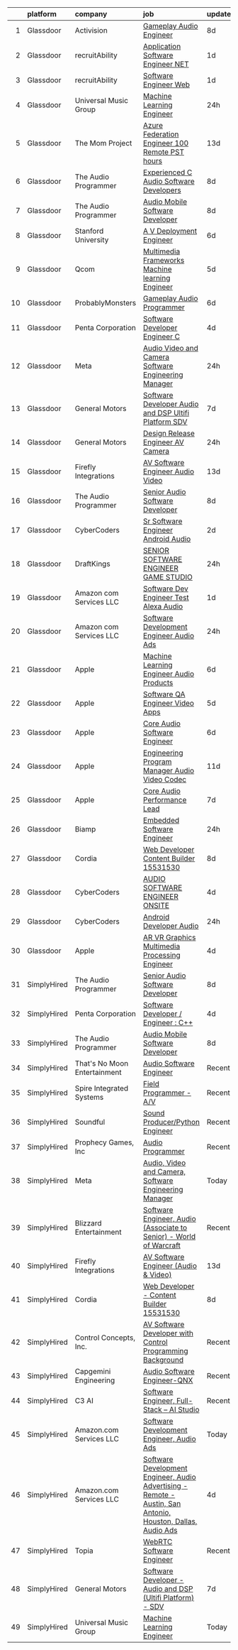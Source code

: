 

|    | platform    | company                      | job                                                                                                                                                                                                                                                                                                                                                                                                                                                                                                                                                                                                                                                                                                                                                                                                                                                                                                                                                                                                                                                                                                                                                                                                                                                                                                                                                                                                                                                                     | update_time   | location            |
|---:|:------------|:-----------------------------|:------------------------------------------------------------------------------------------------------------------------------------------------------------------------------------------------------------------------------------------------------------------------------------------------------------------------------------------------------------------------------------------------------------------------------------------------------------------------------------------------------------------------------------------------------------------------------------------------------------------------------------------------------------------------------------------------------------------------------------------------------------------------------------------------------------------------------------------------------------------------------------------------------------------------------------------------------------------------------------------------------------------------------------------------------------------------------------------------------------------------------------------------------------------------------------------------------------------------------------------------------------------------------------------------------------------------------------------------------------------------------------------------------------------------------------------------------------------------|:--------------|:--------------------|
|  1 | Glassdoor   | Activision                   | [Gameplay Audio Engineer](https://www.glassdoor.com/partner/jobListing.htm?pos=126&ao=1136043&s=58&guid=0000018262790c7b89a7e34c51a7452a&src=GD_JOB_AD&t=SR&vt=w&cs=1_c094b6ae&cb=1659509476791&jobListingId=1008028741708&jrtk=3-0-1g9h7i356g4dt801-1g9h7i35jihmr801-4933dff44d5a629c-)                                                                                                                                                                                                                                                                                                                                                                                                                                                                                                                                                                                                                                                                                                                                                                                                                                                                                                                                                                                                                                                                                                                                                                                | 8d            | Woodland Hills, CA  |
|  2 | Glassdoor   | recruitAbility               | [Application Software Engineer  NET](https://www.glassdoor.com/partner/jobListing.htm?pos=114&ao=1110586&s=58&guid=0000018262790c7b89a7e34c51a7452a&src=GD_JOB_AD&t=SR&vt=w&ea=1&cs=1_650e5dab&cb=1659509476786&jobListingId=1008044917151&cpc=75B6770C194DCF89&jrtk=3-0-1g9h7i356g4dt801-1g9h7i35jihmr801-7406c52a9039ee9d--6NYlbfkN0CGG9KWCDlpnNsyBDyIiP_Q0811kl3MMa1wmNp0I1WtkTaTZU1gJWaiKEGe9oYuZ3CRygpizlXng4fAGIY4bwFav-r0-dv5Vxh81kFRqA7f-Pjv-ezjesDdzI8-dyLi5Sc-zfpvmO-C7n1Wylj9EBtEBEKoDggOjpbhqrtGx3gGKms921IR5RHs6ozkG5o0STqYGnVNpVyK3MPKspaxuzgWMNToSS5CTaOy1p9MgjkKCyEV0fZRo8X1Qz4sblk3eq5NAoy9vgANBWTyfG5XEnX8WCvaXXn5TVaUvGJsqGEc1uC95lu1S7wuohbNptuTSquW2BJue-vpiaEwVAwrPPMI5nT0-0Y0QXQUfs9a3MLtSC3Lxy_JET7LINlD2AiH2XNZlmEJy6VLFl_TL-sJ0wNRpFUEIalmuWS7mtvcpwFrxjIOcaRmQ0Vw4Ku28_iBM9_MRZAWS1iVoJ0j6pGG4hxtxEers5l3BLfUV9Lx5YIjHbPIz8OGyXDeSEnfPrFMLs0%3D)                                                                                                                                                                                                                                                                                                                                                                                                                                                                                                                                                                                             | 1d            | Anaheim, CA         |
|  3 | Glassdoor   | recruitAbility               | [Software Engineer  Web](https://www.glassdoor.com/partner/jobListing.htm?pos=113&ao=1110586&s=58&guid=0000018262790c7b89a7e34c51a7452a&src=GD_JOB_AD&t=SR&vt=w&ea=1&cs=1_e715d558&cb=1659509476786&jobListingId=1008044917153&cpc=7AD1D84939BBEEF3&jrtk=3-0-1g9h7i356g4dt801-1g9h7i35jihmr801-eacbebf995740683--6NYlbfkN0CGG9KWCDlpnNsyBDyIiP_Q0811kl3MMa1wmNp0I1WtkTaTZU1gJWaiKEGe9oYuZ3CRygpizlXngwQIddGMy5Dw9VhJ57XzQmuwGToFoQjvVLzKgZy_toZA9BGcfPE5CweQyM9BjCZssZkIAHrqtSAlsQ8P3wx0WLkGK-N51xL3EvYtNcqs2ckJVFQgegDjoCecD3YK4xqJCCCv1oRO2lGVDwPtHcvZ7MPtgm1QYA4iSIVaXsKPUB825GXwbgupVQ5qlGgOOH7pMhrBGwjddF3W4NYt7fUkYUqRgbOGp59Xvl3F1Z5d2v5g-w5C0CBW5E6Ob-muUZBW2g10ip-Cx5DnIrXyp_H3auoBRkvguOZgtMuJPi7lOtpubno57S9jB91UiiKEnbk0Viwz6IJsFztw2kBwddXPETJjDGcD1rooLwKGJnqF9DtAlWZHXjqJ74AhloA5kW9aSaNGQm-DaakMQBEq-prmCGg0NRuZDj1a_i0NBoTTIEFOrR_LAkx5xP0%3D)                                                                                                                                                                                                                                                                                                                                                                                                                                                                                                                                                                                                         | 1d            | Anaheim, CA         |
|  4 | Glassdoor   | Universal Music Group        | [Machine Learning Engineer](https://www.glassdoor.com/partner/jobListing.htm?pos=117&ao=1136043&s=58&guid=0000018262790c7b89a7e34c51a7452a&src=GD_JOB_AD&t=SR&vt=w&cs=1_2e41546f&cb=1659509476789&jobListingId=1008048376432&jrtk=3-0-1g9h7i356g4dt801-1g9h7i35jihmr801-9db8afd4c5f5fcc6-)                                                                                                                                                                                                                                                                                                                                                                                                                                                                                                                                                                                                                                                                                                                                                                                                                                                                                                                                                                                                                                                                                                                                                                              | 24h           | Remote              |
|  5 | Glassdoor   | The Mom Project              | [Azure Federation Engineer  100  Remote  PST hours ](https://www.glassdoor.com/partner/jobListing.htm?pos=106&ao=1110586&s=58&guid=0000018262790c7b89a7e34c51a7452a&src=GD_JOB_AD&t=SR&vt=w&cs=1_0a26cd13&cb=1659509476785&jobListingId=1008018551550&cpc=26740BCDE5E48596&jrtk=3-0-1g9h7i356g4dt801-1g9h7i35jihmr801-dc1b835558c53ab4--6NYlbfkN0BDp_epf89aHDQhKpPegNJQ_ldQpEFZQsM9OcONMGxWx6pU56EKHF58QjVdAUvn2gWVmvAd_inPnavJ0bVsH-kOUhtfeaiiWnfEkkNGQnNDedJUM2yoGCcoy_fT76vHmBA4pusH6HeHidQSpJPEvFPERgE8T-oEVjc-JVNiEzXXG7cjIqstu1zSW9ZQfbZw4qa1rA0qbr7ejbeCm9z069u2rqkZY8mBh9nqIUJ9g4XT2X66kpicnyQyzvXCdPLqfaa8n1a07gdQ99n5TdnClpgMyO8rXgtE8Bi5KK13vqZPx1XuUwGjTEh6cOyP7emdqb2loLGRan7gpxTPTbmVE8qNAU5GjYhVBMtCN6zZF1Ts88m-Ouleq0VEzzw30ORlfF6gKFY8wA7ugZ_6cUpOKzObmBPg0b2ZE0j5yfEsfTABmBCaKtlPam9uWLJHwUDhj702vsFQ9WkZ5hpd4fmb4pgA_WbbRJsOjIiYaeHR6ga86UqZHV4EXL59p03C8ZsMeX22TbhxNm3DDoxCm8tNi8hB5Ktw7QrzemkvmwUxMW6hDiG-cjKkBtob-VN81dUioNY%3D)                                                                                                                                                                                                                                                                                                                                                                                                                                                                                                                  | 13d           | Remote              |
|  6 | Glassdoor   | The Audio Programmer         | [Experienced C   Audio Software Developers](https://www.glassdoor.com/partner/jobListing.htm?pos=130&ao=1136043&s=58&guid=0000018262790c7b89a7e34c51a7452a&src=GD_JOB_AD&t=SR&vt=w&ea=1&cs=1_15c03aac&cb=1659509476792&jobListingId=1008027500119&jrtk=3-0-1g9h7i356g4dt801-1g9h7i35jihmr801-f58156a279a0d5ec-)                                                                                                                                                                                                                                                                                                                                                                                                                                                                                                                                                                                                                                                                                                                                                                                                                                                                                                                                                                                                                                                                                                                                                         | 8d            | Remote              |
|  7 | Glassdoor   | The Audio Programmer         | [Audio Mobile Software Developer](https://www.glassdoor.com/partner/jobListing.htm?pos=118&ao=1136043&s=58&guid=0000018262790c7b89a7e34c51a7452a&src=GD_JOB_AD&t=SR&vt=w&ea=1&cs=1_7aaa5f67&cb=1659509476789&jobListingId=1008027500128&jrtk=3-0-1g9h7i356g4dt801-1g9h7i35jihmr801-5577c34fff10c438-)                                                                                                                                                                                                                                                                                                                                                                                                                                                                                                                                                                                                                                                                                                                                                                                                                                                                                                                                                                                                                                                                                                                                                                   | 8d            | Remote              |
|  8 | Glassdoor   | Stanford University          | [A V Deployment Engineer](https://www.glassdoor.com/partner/jobListing.htm?pos=128&ao=1136043&s=58&guid=0000018262790c7b89a7e34c51a7452a&src=GD_JOB_AD&t=SR&vt=w&cs=1_3822676c&cb=1659509476792&jobListingId=1008033533067&jrtk=3-0-1g9h7i356g4dt801-1g9h7i35jihmr801-d5909d11ea1ebe5c-)                                                                                                                                                                                                                                                                                                                                                                                                                                                                                                                                                                                                                                                                                                                                                                                                                                                                                                                                                                                                                                                                                                                                                                                | 6d            | Stanford, CA        |
|  9 | Glassdoor   | Qcom                         | [Multimedia Frameworks   Machine learning Engineer](https://www.glassdoor.com/partner/jobListing.htm?pos=127&ao=1136043&s=58&guid=0000018262790c7b89a7e34c51a7452a&src=GD_JOB_AD&t=SR&vt=w&cs=1_c15799b6&cb=1659509476792&jobListingId=1008036936094&jrtk=3-0-1g9h7i356g4dt801-1g9h7i35jihmr801-139959b0956e6886-)                                                                                                                                                                                                                                                                                                                                                                                                                                                                                                                                                                                                                                                                                                                                                                                                                                                                                                                                                                                                                                                                                                                                                      | 5d            | San Diego, CA       |
| 10 | Glassdoor   | ProbablyMonsters             | [Gameplay Audio Programmer](https://www.glassdoor.com/partner/jobListing.htm?pos=121&ao=1136043&s=58&guid=0000018262790c7b89a7e34c51a7452a&src=GD_JOB_AD&t=SR&vt=w&cs=1_eb87331f&cb=1659509476789&jobListingId=1008033886214&jrtk=3-0-1g9h7i356g4dt801-1g9h7i35jihmr801-d9820e05f0459027-)                                                                                                                                                                                                                                                                                                                                                                                                                                                                                                                                                                                                                                                                                                                                                                                                                                                                                                                                                                                                                                                                                                                                                                              | 6d            | Bellevue, WA        |
| 11 | Glassdoor   | Penta Corporation            | [Software Developer   Engineer   C  ](https://www.glassdoor.com/partner/jobListing.htm?pos=119&ao=1136043&s=58&guid=0000018262790c7b89a7e34c51a7452a&src=GD_JOB_AD&t=SR&vt=w&ea=1&cs=1_e8b88fd8&cb=1659509476789&jobListingId=1008037831208&jrtk=3-0-1g9h7i356g4dt801-1g9h7i35jihmr801-d73255a299afaf29-)                                                                                                                                                                                                                                                                                                                                                                                                                                                                                                                                                                                                                                                                                                                                                                                                                                                                                                                                                                                                                                                                                                                                                               | 4d            | New Orleans, LA     |
| 12 | Glassdoor   | Meta                         | [Audio  Video and Camera  Software Engineering Manager](https://www.glassdoor.com/partner/jobListing.htm?pos=103&ao=1110586&s=58&guid=0000018262790c7b89a7e34c51a7452a&src=GD_JOB_AD&t=SR&vt=w&cs=1_d7b0df40&cb=1659509476785&jobListingId=1008048424140&cpc=A8EA696C92E7776B&jrtk=3-0-1g9h7i356g4dt801-1g9h7i35jihmr801-2f3e3f080289ccc8--6NYlbfkN0DYl4UJW4r1Vl7FEn6T9F-rD9lpC-0oMJVSiWjK_MGUd8e8cHXcpv6KPyjLHZEfqkUkuW4FeZdGHDOYIbKXpOVzpgHYmd0Mdxqbqr9bWX3wOX-YPwUGzzOCVebAPW5gJCa7KI4uayUPCSFg0Fa9x7a0yOW_XMVHtA9I4R6GFxvKRwny0T-wmqiD_LqxCY-RiiVsN9NqARkNrKTwIkgqVxi56PzWCaU8G9BPkRP9UBCcL07bM8NtYl674YLOBo66202LNuVbidO87S_MCzcY1whsgmV5jTRHME7xAAzY8Zq7iAG3KSUjLbxK12QF5dLcx7FD-8Oke6fYn2lzrgzpJPD00_p6D3TXyi31h3Yq0Yy8DwELfjgagBWqaVEk903_KuRI5XEx7vkYYyf4YdOzzHOykGNUcBz7dgeFTV_xno5VavhOrqZ8oVbnwfymXiFXw_KOtWly4DE8q2hZgh7vEVhy1lQ06Rcc4oGHm5iY9PwZJ93AodJjC9ntB8JnheMXOKgvamH1wL2ERGZpQucGR_koUmjC29kzXqAaJj8Me5hUqCCqG6eq9n4vqIsmLjbzWaze-xaJyr6-w_SfyXoLQZoTnTlmo2AXUq6UOxVJC3zEy-zG31g4yUUMRMaPeIha-ZZqlpthg26qQkUgaud2_I5H03IlmDy1tG-iBGAIaZnpKBpBeB5_TAKV8Z_QAjXBzmK6OmNI8DXKOQqmhvIMicMIGDID-3zqEAEB5GA5Jl3RN8DgjEEw_eK2xzzBJBFBw461MwLOx0NYPPY_Wp5xH0ZoTK-sL9C2nyM6qqe6DPfEPBxNY37Dlarjw7nIY4tK2hpPI3BMDlgNeJyI6Cte5kwrweCeyJixpEiyoMKLeDAr8uVeX54Hpokseec96cZYoe4FYM07KLrI_RRlFtQTKcEJ8thqPNn-KrFDxID64GE7dHE3E1ERjI5xDur6DkBMpkcvoeJNxdwvcJHZ8sVppITQZOfh8-k91wj59NitxuBFBjkym2g0vtQmiUD9StL3eTW04cAHyuMMY9JpTeKUlfXs6HVSDXMXUgktc2C-TuFbmw%3D%3D) | 24h           | Burlingame, CA      |
| 13 | Glassdoor   | General Motors               | [Software Developer   Audio and DSP  Ultifi Platform    SDV](https://www.glassdoor.com/partner/jobListing.htm?pos=102&ao=1110586&s=58&guid=0000018262790c7b89a7e34c51a7452a&src=GD_JOB_AD&t=SR&vt=w&cs=1_577386cd&cb=1659509476784&jobListingId=1008031180178&cpc=18B9B60E52E5A655&jrtk=3-0-1g9h7i356g4dt801-1g9h7i35jihmr801-8595829da8f1ae67--6NYlbfkN0BqJjBsvJkVIRVupdyx-l7jJlkPL5nU6SVET5Mq4mDejYNChVrcc2tY96PpIzK0iDRg5ulIt4o2k_uGKQ_uZrVbXBPzWqeUp8qSBcrZu-3JKvG5TWWvEbE6UWtqIeBqXt71o3o5CNwifBZMyHZ3LvgI9JaQAxj4cmFi30UwKwKDApda0i5dWbI256rr_mZ8d2YIxcNyl0Z-w_5oNqD4hO2h4GcddPEMIGluMCQy1wk57qUKBr2DlgFBOn2FMHuOxIUe9h9yBTyri9EaulmnWrdI9JCaiQiL-IeEqCEqzbqRRLygEqnC-yiJ31TrbiTGrFNQDPzXNlu31nhg6RTAB8Cv4RL_C-q-5WJYsNGsmVhmhl8evaR90grlnu62kjRzY6tblyeuvvQL1UiMIcz1isRZzUs5YqmWtB5nUg3s0xosf4UTLOlB4HtQTDY0k6qTts9CzR6kr4R_tglHBna37Y6SuhawICglJGsWFiqXdUSVasEr8DKkNV9LkczF4JLt6DN5NiW19W9wgi94den4jY1YL9xotS1SHES8MSdh5ueilqi9gUVe6sKsBaRaQEqQgTCf9DycpwXHBFtNcZmYohvP)                                                                                                                                                                                                                                                                                                                                                                                                                                                                                        | 7d            | Warren, MI          |
| 14 | Glassdoor   | General Motors               | [Design Release Engineer   AV Camera](https://www.glassdoor.com/partner/jobListing.htm?pos=124&ao=1136043&s=58&guid=0000018262790c7b89a7e34c51a7452a&src=GD_JOB_AD&t=SR&vt=w&cs=1_969cdcb3&cb=1659509476790&jobListingId=1008047947744&jrtk=3-0-1g9h7i356g4dt801-1g9h7i35jihmr801-6c543aa1ab15352e-)                                                                                                                                                                                                                                                                                                                                                                                                                                                                                                                                                                                                                                                                                                                                                                                                                                                                                                                                                                                                                                                                                                                                                                    | 24h           | Warren, MI          |
| 15 | Glassdoor   | Firefly Integrations         | [AV Software Engineer  Audio   Video ](https://www.glassdoor.com/partner/jobListing.htm?pos=101&ao=1110586&s=58&guid=0000018262790c7b89a7e34c51a7452a&src=GD_JOB_AD&t=SR&vt=w&ea=1&cs=1_4f54a9f1&cb=1659509476785&jobListingId=1008016810687&cpc=1E212C6E8262961A&jrtk=3-0-1g9h7i356g4dt801-1g9h7i35jihmr801-ede825354504ebea--6NYlbfkN0CJTHzbIAHSyXxiHmYK_TnQchCbzo3OrK2GLYjXk8bP1_eUBT7URC43d18oEHegYHL6LbXjiln6EQQhTRWsdOCMxpTXOOIJd-ft-zYjyaBTKfiqz6OafoxtmKDMYFh1B38HLHoVwoYXE1SZXhsSytJsWu0ZE3lBwF7-k3HlclxlX7e6qCLCO6Frt7NfenvtFhB46BagucJLgs3R8FmwuNMIC_znrIPB_1Wftcdo16oZZs5YS90iebK1r5B7FBSYw59S19TulBt3hOCLj5UgrHwP1kDWsgvsaEha7__GLTGsWpTxKajw2axionjdNIhsK7a-WJNnWUqQUFVDfc0x9ywEdbDtO60yx_EziCu8buE6rLTVUy6Xa1fW9FtmgYBsoucA7UCi8JrsbET-tm_PYpX1pxdgGqI4WbP2B1iRouEAbC3_H-WJgjFD4hHTlNztDRwvjpMrzy_UI1iM28vFTPK1tc_exxJmiExqCnCkbdGH4i0Mj1HdXLaiO0aC8geHKVAo6mG8P3n7nZk65VLZzifu3pvtjqJ0fQY%3D)                                                                                                                                                                                                                                                                                                                                                                                                                                                                                                                                                           | 13d           | Middlebury, IN      |
| 16 | Glassdoor   | The Audio Programmer         | [Senior Audio Software Developer](https://www.glassdoor.com/partner/jobListing.htm?pos=122&ao=1136043&s=58&guid=0000018262790c7b89a7e34c51a7452a&src=GD_JOB_AD&t=SR&vt=w&ea=1&cs=1_efd7aee0&cb=1659509476790&jobListingId=1008027500120&jrtk=3-0-1g9h7i356g4dt801-1g9h7i35jihmr801-4c17e4b0c9098094-)                                                                                                                                                                                                                                                                                                                                                                                                                                                                                                                                                                                                                                                                                                                                                                                                                                                                                                                                                                                                                                                                                                                                                                   | 8d            | Remote              |
| 17 | Glassdoor   | CyberCoders                  | [Sr  Software Engineer   Android Audio](https://www.glassdoor.com/partner/jobListing.htm?pos=116&ao=1110586&s=58&guid=0000018262790c7b89a7e34c51a7452a&src=GD_JOB_AD&t=SR&vt=w&ea=1&cs=1_5e8fac17&cb=1659509476789&jobListingId=1008041385283&cpc=654405A9B1E0A9F5&jrtk=3-0-1g9h7i356g4dt801-1g9h7i35jihmr801-7315412f5f548f76--6NYlbfkN0CpFJQzrgRR8WqXWK1qKKEqALWJw739KlKqr2H-MSI4eoBlI4EFrmor2FYZMP3muM3qdaGWoo3R4VVU0xjK0ooQa3A-Bu1q_mkUcT8LvQSjsWleDPP3zFNgZ5Men6evwuaRr20U_zAgOkzONuudqSvEFznR18nGmnFsUEPVTE9urEvcID6UX7Yf9IR3FgyS5XtUOznASagaCyxTulv8BDkIgvVY1zcBo5bywwf4vpw8Lyh5yn4yLxkaYcocy2zxOHMDSmswSkvj8PloELLXItmQlDHbFf7IvG_4sanKyQ58-jdQ1EguGYcNNjwA1h9YZ7Z1Bm3RtpsEQUgEU4M2XLnu6n1lD8wY-ychNQ6Ye3Doh21aIN950RPFZ9Oii5nF-au1RetrMwZDDgOyr6HL-bHPCwwxuijMrTqKt6PAORBKmPj8P_vaTbxMo7qHcZ8kekSao8ueI5qXKTh-XO9Vlf-d3rALYZ_s8aaFaAc5oVe7k20o8UuFYZtz6UFs2yuVbH8HStfRmVgkqt6cCV2P3F83Iy8XBhiAvxB_8bH68D2OJOwD4E7T_7XcOnzU704G2JsLXeLhmou0bUlymWvpi8nTL8iuZGMDPCjBhAH_v5OUDbXJmciv9fe2NKGR8_fcRcBoX8IEKehiii2TTUNujM9RDoK6LSy-YeWQqW8oZkFDgmKQSCMcnLs_822Yem4sdsjZjVQvdfQ1DlsRUpR4OYEHBgrl5q84r0YufN-_I_7K3Tx8h2Slo3k8UdKDdAYcQPfvsYsbBF-MQTmNys6KtCOeLpkkl1W44hE2dHURUd8w6VKKOa1pxqTQuOLuj8VeL3CaBGTs2KJ_ql6IE_9PQh4eQxsKFrWESypG5D3OTFOA-sW0J0RI4P8wxceAp9w9MSknLYGjZ3SjfD6E37ZwzXo6sgYxDNn-mtlPznwhwpEZ8-HKppS1KgmYhp4Hy1zUh1O6M6-xFp69deixhIZvBvpZeWs_hXZ4zYo%3D)                                                                                          | 2d            | Encinitas, CA       |
| 18 | Glassdoor   | DraftKings                   | [SENIOR SOFTWARE ENGINEER  GAME STUDIO](https://www.glassdoor.com/partner/jobListing.htm?pos=123&ao=1136043&s=58&guid=0000018262790c7b89a7e34c51a7452a&src=GD_JOB_AD&t=SR&vt=w&cs=1_116f7f96&cb=1659509476790&jobListingId=1008048373991&jrtk=3-0-1g9h7i356g4dt801-1g9h7i35jihmr801-8010c6c0a1f1150a-)                                                                                                                                                                                                                                                                                                                                                                                                                                                                                                                                                                                                                                                                                                                                                                                                                                                                                                                                                                                                                                                                                                                                                                  | 24h           | Remote              |
| 19 | Glassdoor   | Amazon com Services LLC      | [Software Dev Engineer   Test  Alexa Audio](https://www.glassdoor.com/partner/jobListing.htm?pos=125&ao=1136043&s=58&guid=0000018262790c7b89a7e34c51a7452a&src=GD_JOB_AD&t=SR&vt=w&cs=1_9ba106c2&cb=1659509476790&jobListingId=1008045134130&jrtk=3-0-1g9h7i356g4dt801-1g9h7i35jihmr801-5b4696b182f58ad9-)                                                                                                                                                                                                                                                                                                                                                                                                                                                                                                                                                                                                                                                                                                                                                                                                                                                                                                                                                                                                                                                                                                                                                              | 1d            | Sunnyvale, CA       |
| 20 | Glassdoor   | Amazon com Services LLC      | [Software Development Engineer  Audio Ads](https://www.glassdoor.com/partner/jobListing.htm?pos=120&ao=1136043&s=58&guid=0000018262790c7b89a7e34c51a7452a&src=GD_JOB_AD&t=SR&vt=w&cs=1_c4f4c1fb&cb=1659509476789&jobListingId=1008048012128&jrtk=3-0-1g9h7i356g4dt801-1g9h7i35jihmr801-075f56b21a7ffc43-)                                                                                                                                                                                                                                                                                                                                                                                                                                                                                                                                                                                                                                                                                                                                                                                                                                                                                                                                                                                                                                                                                                                                                               | 24h           | Austin, TX          |
| 21 | Glassdoor   | Apple                        | [Machine Learning Engineer  Audio Products](https://www.glassdoor.com/partner/jobListing.htm?pos=105&ao=1110586&s=58&guid=0000018262790c7b89a7e34c51a7452a&src=GD_JOB_AD&t=SR&vt=w&cs=1_9fe65d39&cb=1659509476785&jobListingId=1008032497230&cpc=4F748F1840550ABC&jrtk=3-0-1g9h7i356g4dt801-1g9h7i35jihmr801-2233220038d1d842--6NYlbfkN0BvKrLyj5gPmtZO9T8euul8TCxuuKNOtzRJOomxnwSEodTz2Bc-sPZl8WPllYOnI2jMOUC5unZTn1X2Ml_o7yeoma_00Ty-rqNS7fUgPCpb3cL61x2yRpuG-9qblstdrin2xKRXHsl_ACE1WmxcruYDX0jrMBDGKb_N8QaO8-ChzO-yB2AkqJDIhXYoGljPKAlno-4WvyNNgZbwBQZovSLqr8sxTB4gqlKGEQohzBoVc_NTziiO1RvaSSCwHXBM0vttTHrq27bG6Fl9lgCVg0Zau9PA1VN_iXBHVkDkEc1yFgkFkCHOQ9GQCM9sbAHnTg3IpHkTTKupHgVyEIsa6FudC4qS_L9Wojj8Ng89SUWi95LFN5eV-7wN3GociFc9kg1Q1lyJzHgQLQd9R0i9wNZKw0XYISf-5FAs80kUqlmPnbrC6QlA_6D3lfL8gT5z7SXYvuJAYDEV2bKYfpD125IBIVNwkhth6efP8apD1KJvLSrODuKXSMzdyw3Ssw0-O35hOErYSHviOt_nfZGeunIXmQIREGO28EY_0X2pwWXB5RADLvM332rq-LmAUPAmy7TKW17qgZQygUB42iIyD50KdP050VHSFkr10nUBxmTWsuHOm0-iJnP-62UgBiZa-s_I74cyD3kP-0q4rrtgTJ_QrNT2QFwM3RCKD5h6al34Vgk5MvnQ0U6R6pkS2_cuaopH4OYC7-1yglACWXqWgDDuwG039X-AXjD821D2bhoqMsSkxmvltN44gqAbL6hjHJtGDYdhCtNOW2XmS7Hn1POTA6mTPEWRdEQWPMb5vJEswkk7u-w05jTs_b5f3mDxu3Htz1RqE45D8IcXB1-_B49He0FnXht7fzUMDOKdtNuOALgDPfOAJs2STRLtKxFGoOWyEwyAHxtCbLADYe5CZ0x2jWt8gor4lzp7UiOQatd29myHh3kdrgH5GFyIesQPDBP_nthoRQodmBQp4rf-GEL-yNwMh_936JUGxjQ0cBbt9g%3D%3D)                                                                             | 6d            | San Diego, CA       |
| 22 | Glassdoor   | Apple                        | [Software QA Engineer   Video Apps](https://www.glassdoor.com/partner/jobListing.htm?pos=108&ao=1110586&s=58&guid=0000018262790c7b89a7e34c51a7452a&src=GD_JOB_AD&t=SR&vt=w&cs=1_2ec582f2&cb=1659509476785&jobListingId=1008036908067&cpc=8795CF9063CD573D&jrtk=3-0-1g9h7i356g4dt801-1g9h7i35jihmr801-dabdf8d92c3982ab--6NYlbfkN0BvKrLyj5gPmtZO9T8euul8TCxuuKNOtzRJOomxnwSEodTz2Bc-sPZlt2Zgji_QUXG05FmPmPHveF-Gg-IePH87CLIq70BJsMwyNPY7xIvv1yEeO0Q9Z_YfJpVaeh2pofn8C3h1GA0CBqzmHSZACRjSIo4grlM7zcexUS-MqYvDGNKaHgmTuNLLb07pE-XyRNN1bnkNCTHx0eJJhim3QTtvo4Z9I152KpTR1z3K0cC2yjVIb9qWQRrf44kQC9kdqzqC5qCo7eSa-1tU8ibNQJkiNMFP7_GN_TbI2VcydO7_lLh6nYXG0PQWaJTCC1aGKZUE1WpgojkdwPL2NJ3hzxyY_rXYfBCvAKP0XL6bTIa1XE19GKRxSarzBYENS2MrjGUY1_RPdOFH4iD2p9r44SKSDEDZm_Kl7q_aOfnwC_YCY80ZSD8z-a0gK6irnA4KJ6u7ZFhrDsLPN5THs7LFFicAg1FqlJUiD_VBc8pflBGwxQtZ8jCvWACFunAoKZeUJEnaCJR1UfBJ_zC9fS-PkapRFjEk-RDMvm8a2CqKLe7hvOOtLadAVOGMh032GdJln-9VCKAuCo-TJ1P1t5WfpRiUhDQntEGCn4L1Pj6vNIojjOsTpe5V7ZC-YH-nDLzkJbQXp5mU4xsJFnIpprDJjtF96twdi8a-AxPOfaxdBmHwRWQx0yJfGf7YIoDa1u55EGWa7rYrWb8sxvwQXfY3vrKD6IoaTvzqIWTvjaAoSblMoRavFT_CjhRJVXkvbmoAPlDXZXCnS1nTnCKUticC1X-Wg5oM6w9ymz0nPdxN4k0IDFg51_1_2ib9FAc7snsvtpVNERAem2KHxsJMxdFXtgZoL9nUxMAsSM96l5rafcOP9IXLHStJ1Xc2Gjl_uQ9uFkyqaAiKTjn1BdKLFTEUDqA_JOXJotEfLeELi0QbqevjLC8ciHTI5iTQjed-GpwRHIb6zEYw1rRj-fDXBGjxHOwC)                                                                                                                 | 5d            | Cupertino, CA       |
| 23 | Glassdoor   | Apple                        | [Core Audio Software Engineer](https://www.glassdoor.com/partner/jobListing.htm?pos=109&ao=1110586&s=58&guid=0000018262790c7b89a7e34c51a7452a&src=GD_JOB_AD&t=SR&vt=w&cs=1_48737423&cb=1659509476786&jobListingId=1008032497284&cpc=8795CF9063CD573D&jrtk=3-0-1g9h7i356g4dt801-1g9h7i35jihmr801-78672e726905d2fa--6NYlbfkN0BvKrLyj5gPmtZO9T8euul8TCxuuKNOtzRJOomxnwSEodTz2Bc-sPZlt2Zgji_QUXFB8wZcrWih4OyRf1kMGaonZOl0H-HXfH_YElfX-P4OsV6HxSDdUa_Si5NPqfUPVmTUtCQEBfTak324lxkn9QW_hc_xRWAj5LqoEg4VNuksV1xpS8iKojAINduWDsyJ_3ZFjjq-nFkme4k28syUzId16DwqQbGtcQxjxno1kz8WbKvxD2k7RNflr2BhQSIWpTQFnDJuU9c_v9o4pEqakGuJi2eXIDo8MqBvpafgTlCuv30ZYFQ0ug56KwCH4Mmaj_p_B5gtaJQDQoXVafVEmN23CkL6Mt_o61P-FPrdLQr3I-cF6w2pokuLl2ri_uV98ZK3JP3Z7qZNLGH2Ks6AWjlLyxdxjmfz85O1vM39HEggCS1jUf-_ldpAyUoQ_8uHpS1W30zgrsufQ8N1JAivBIbSOD_fNt9n5HasFx99nuZ3RasGOL5Fe6dBGyMiR3_gi0jI0dJz97BbmL-mS5eN7HhiAxK5DFdfPNU5tDc4Z3m-94fst6j4-K6V8jqbEFDkQz8zC3xn5H2-mm9wwCGEywCJwbxamgFVk1XFuIUtAyYJ1OGjzmey2vJDPFFbCvJ4mLE9oMmlnkOV6Ytsg9JmHhahIUQvGMKVA_YsbXWo2a9P5SRPD4Og2NBB5VhiPxbIZOdCMoHFgzwRbj_2LUPFwe6owimpj4wPl03NUdyBDSmd9FU29LKvQsC7rMXzJOCem_TKiveQTAKO9EnVUQLssvfYDyekP72DnvDVIqfY_bdneOc0Zdqw_LKSdV9NQVC2mvg2xnNL1FkfOMX6mG3sGUJoNvq6jl0c90t6vApRBUO2-aCWNmZtTMrdzqKfKJKC7VDAm-Dckd8Tb9cnJ-YBGEBBhrCj3Sn8OSZlYROubnzAa2C-VREey7BdIIrfABwaAitVHMVL4GWYB-Ivl2jkar7w)                                                                                                                      | 6d            | Cupertino, CA       |
| 24 | Glassdoor   | Apple                        | [Engineering Program Manager   Audio  Video  Codec](https://www.glassdoor.com/partner/jobListing.htm?pos=107&ao=1110586&s=58&guid=0000018262790c7b89a7e34c51a7452a&src=GD_JOB_AD&t=SR&vt=w&cs=1_66f3f39f&cb=1659509476785&jobListingId=1008022113387&cpc=C4A69CCDBB3B9599&jrtk=3-0-1g9h7i356g4dt801-1g9h7i35jihmr801-971a58e92b8283fe--6NYlbfkN0BvKrLyj5gPmtZO9T8euul8TCxuuKNOtzRJOomxnwSEodTz2Bc-sPZlADHp0xxmf8VvC_9n7__N-GBNTWFrNoRta5Vqzr78Tw-Rk5LTzpATs3WCUWuZYgJGwd0PuuSiO13ouRrSmkvapG3--HjY1XEHjTkF1vSIipamUnG7dLq1EZFAdS4TUr4wbr0iZKVgKeSw3UzrZc1iHu4Yvyv_gP75xxzEHCbSfhIdWUfoZ43UJN_QxTRltQvaE4ukCS2pQC9TJ38NIb2JBcvtiXtdez-89sHUJDi3IpeMVNID5e92NHid1GcGlqrzTmX3ZqP7tedUEp6SMH95q9BY9q_7HrnE4OOchace9MHSi_xhVZn_wc7EYnnL-cgdIMNNp_VbYahGg7yxMI61khO_yfTPDIbS5CvL89XpU1dnht1JoeZiiLfSaXV8SY94jaiNJQxIGgByYvU0XHk8KHN67Tu8j1dcrr1vf88M1NWpYf2CIF9qNlERndC8VE_hNQF9eEfznWG-_pdXpzYXqJXO2Qpt_-z21WjyiJXP6XW-axm_kdGWU9QoOnRvavNhB3OmWkmSVoRpx4IkPTw26kHuDcRZUMZq58rZjSCVouM3Nj8MhfhGng7frHiAHzJ7wJLzJci9UgBw-4Q6B4kwsvyYkFq7NIurta0zxx5nNbgVs7VLz3IB3n7EnzE00WRO-e5AUggPIWCzOdtvF_-KPl23GYVWH2IUqohbXMISNIjbZAGUtb0VJtlS_aQ9C8Bw7zji5m6nbExvtwZLSYvM5lW6s9FSi8_9u9UwJ09FfbkGD9L-CUy7XGKShuW6oW0Od6Mhgwz-M4BLfZKqwDhM5j0HJIeVKX_9A_8UWj42maM_salJSmVN25tRHb-upe7uX5lDxBbkFpmYg7195v71XeNAYA-D2ozN5UpA3dg3zpjVblCLjkaKoBXtVLAcVkB73W7IFaDL1pVRuZ6NJG4H-dhXiY8X8csOJjLJN5yR2vW6o6fJARYsBA%3D%3D)                                                                     | 11d           | Austin, TX          |
| 25 | Glassdoor   | Apple                        | [Core Audio Performance Lead](https://www.glassdoor.com/partner/jobListing.htm?pos=112&ao=1110586&s=58&guid=0000018262790c7b89a7e34c51a7452a&src=GD_JOB_AD&t=SR&vt=w&cs=1_76daa910&cb=1659509476786&jobListingId=1008029697862&cpc=AC285F3A3ECA6BB0&jrtk=3-0-1g9h7i356g4dt801-1g9h7i35jihmr801-1718190defbb361d--6NYlbfkN0BvKrLyj5gPmtZO9T8euul8TCxuuKNOtzRJOomxnwSEodTz2Bc-sPZlt2Zgji_QUXFGc6V0-wjaRO-VlcjE-5lehvygyETUlDjyBBBzDv4ikRPhjA2XJykaOdCDwKHMkS6TcdqnDnzDLmpTFinAzs4diTGZB5TutZFoszrx6KmIA8vn7VdtKU9DmlT_icSTNepiiDUCJUx4jhLUUhHItPRrh_DPnuqfte4HIstVjkL1SMhvsshkz_rLC1mt58UPSpDnk8B0Lr5qEgrvzHFSo_CbGUYD-YIbzkt3ksnSau41qfaYbHUba6P9CDsyYuM3FueScg67ZRZE-lY21XqmmmPqiqNe-qqAybeptDCigApV-FnuIjznc0FazGIaUMz2xYZgY8h092kJXyo7O67Yxuh7bira39GtGUia6Pv8SM-v0hEj3PpCnCBYAj41j1BYa-etWMT3lpyzd-GgvLvgsBnMaM1dp_ZPXlsfodxNZCDpjQPr4f0_DSsQ11XRD7paTXnOPwr2kPKLz8ZInn12JZydozb8GuytiMoWJJv_F6J7oysgbyGOsdqyuFv01gGos1i76pdqMyJLqv8IO8ZxXnRrATozyTOylAC8jH3rLq0GJLCBm5ug6_-n3SKD4jp6yDMynL40Ctl3ZtG4rySpgFgBUyEO6PyEKpq6UWvawcdxCnjT4IRB9H7oS5OGdmty0WH193mWJJbzlKggcZnDfZM88Mx6zmC24sJ3XdehJl3Kd9GuF7WwiKzvu2S8qH4Wa97bXqb8CAhWBlOVeZCtRNJx-BLcuwM6wrXT9QyClAWTZNpZ7Y_WjSQ0o8zZh8k6eZrmnaPQ1_g5nwH3brBWDHk-RgwtQmRxHmRM4fIjX06PA3yu1Vdph5RQ9iImoX1W8WVbyeIIu72ZaZTK15uKZZipj4xTxALDfvXLmj5TVgJNuopelC4uCiBcjykrTEP17unvPVF6G5pkHQ%3D%3D)                                                                                                                           | 7d            | Cupertino, CA       |
| 26 | Glassdoor   | Biamp                        | [Embedded Software Engineer](https://www.glassdoor.com/partner/jobListing.htm?pos=129&ao=1136043&s=58&guid=0000018262790c7b89a7e34c51a7452a&src=GD_JOB_AD&t=SR&vt=w&ea=1&cs=1_229b27e1&cb=1659509476792&jobListingId=1008048336018&jrtk=3-0-1g9h7i356g4dt801-1g9h7i35jihmr801-47ff4126e1a03604-)                                                                                                                                                                                                                                                                                                                                                                                                                                                                                                                                                                                                                                                                                                                                                                                                                                                                                                                                                                                                                                                                                                                                                                        | 24h           | Rochester, NY       |
| 27 | Glassdoor   | Cordia                       | [Web Developer   Content Builder 15531530](https://www.glassdoor.com/partner/jobListing.htm?pos=104&ao=1110586&s=58&guid=0000018262790c7b89a7e34c51a7452a&src=GD_JOB_AD&t=SR&vt=w&ea=1&cs=1_e8855ceb&cb=1659509476785&jobListingId=1008027962188&cpc=334ABAF5D42DC775&jrtk=3-0-1g9h7i356g4dt801-1g9h7i35jihmr801-edeba9a2d022c942--6NYlbfkN0APgt5VHcwP8qSuYYD_6XqsrYzd4JqiICS93Ho8hd61xS7JppVIVl4mh4mA8X2G7HFJAqU_HSOvx9V1n5pS7bQ5Z1hFdY__fa6MJMjaOxKNWEVptCPGzPxkXr6HdL9-vTgia_rrlQJVqCMQqLoSyu1UfsA5ND0XRmgNOMUAblvEvrhTgEWm4CZsPHwRHVV6WNW7BaT6zQJlZ8OKVtVL5UvuIkFtMkNM75uQsjQz3S9CtJQj332CB3vkAlwvX01LT2Cbe8b7_dEZi_W6mAel6OuZGemPaNA3-2tAL3hJCqbaN74FJ43qs59VmFOyuI1foFP7GQWZbOICd87rOskHfNopbSkfTjpLsOD-e8t_LFPxC4jQJK1FN4afOSz_o09DIphDHHwGXnMedi2byD2spQR7ssbLM1k-axJ_n_TtzgdW3El0zEc_iQRSe7gthl4TXZMQaBz3zJKsWRlE9-qYM99ikNK3yntl-UVyaLoo2XpQyFcRkL_xKtiht9TyvXVhM-F5jQ3OYwnXpaPs6mxn137Rq6oOgFu3hJMFODdeZ2oaOMSqZAFgv_QAjO5Y0C5QORZg9IJIumqa3LrQGGaIta_uwHd95k1UFUfvKG30Ip9urwP4W0at4iT23EpDG3BOP4qxZeP0nZmi5MRoeR3EKWqSw2bdaeFXEJBKoNSLjiKF__1I7b0iWXTyqXeIqHfcQOe8VSSAgi8EeQWzpmP6zr63sfDE0_gkGbH1wUEtDyllTBBviFlF46vgtUBTW0wnMaM%3D)                                                                                                                                                                                                                                                                                                                       | 8d            | Washington, DC      |
| 28 | Glassdoor   | CyberCoders                  | [AUDIO SOFTWARE ENGINEER   ONSITE](https://www.glassdoor.com/partner/jobListing.htm?pos=115&ao=1110586&s=58&guid=0000018262790c7b89a7e34c51a7452a&src=GD_JOB_AD&t=SR&vt=w&ea=1&cs=1_bee6551a&cb=1659509476789&jobListingId=1008038419314&cpc=32EE424DE2B657EB&jrtk=3-0-1g9h7i356g4dt801-1g9h7i35jihmr801-f33fd6da9d120e76--6NYlbfkN0CpFJQzrgRR8WqXWK1qKKEqALWJw739KlKqr2H-MSI4eoBlI4EFrmor2FYZMP3muM3AyC5F4gtnZ2ADPTsYAE54IfWGQXwLjLVYkJSdAi_lNHT4wI-px9DPGh_WVrGzHMK_ER42oiC-rASm0WQvGjy1vAeAqBuNsOEsfEMFl8CAKiov4P6MmrMhqbLQgeLE9h9kuZajDoxdf080Y4q-F-ych8sz9zbpZ66DrM7iViUPn2J4iL2ZHbVUNLr1FPxvFZR2_l-ek6ILOPAT-I1dH5v-DNWqHceTK7lLPpUAqEZp-2F0e43bz4qvcws1vhe3wRaCWnYeI5HZM-xUsdbZAdMYyjMhlXH_nzYJV67q4ylkwwQFpQNum6vJnMr4Go1Gv8BKMzWVS1gI1zpMfHWg3tDD6n_wI3LWw9JY60PCQ8dpcWYEduccI9rjigO5l6f6powL1yOUHmOfJxExnIlAgTz8Mg5CPmcCubb51oyA-b8JpHGeY5dnEAcuqlIv77XBPct7Nw7kX59Ecs4KXap2HbVLhpU-Si5uvcJH3GjXwpRH0u9N7IJZyE5Q25wo3njyr3YTgUAWkic8ztjFdWH6DPvniDF4nobneVyrLLTY-GkwtWQY4NuQnN5PgxpRxhZudlGkMQKHv-wr5Ddo0yxfGJW8NShpnvagBNHjoEJFL9r3c47UFnu6N4A2bOfk6DfW398VgrR6W5OoUUqntPNnPi6W6SH-PnHeI4tZk299I0-xIQRAuKeXZmWQefM6fw9PHcgpQA22uE5J5s0-XZ3wYbtz5il-OfTOuS5lm_iycbZaPuHRZ7B2oGs9VAI6NyzEh_V6Fbe9CQXEeTBlzu3Tk6BW4GZaciCE8bMiw60dsYSc06_sU_hgmlMOk3sq8kir1ZmRbbClR2KAbyQMZq2pf41jSZB8HYblqs--WUBStLGoalGKx-RciGuc2lZykCq_0WP5X0mX2XbvAY0PVzN_NzCjFj9j4mgy4fA%3D)                                                                                               | 4d            | San Jose, CA        |
| 29 | Glassdoor   | CyberCoders                  | [Android Developer  Audio ](https://www.glassdoor.com/partner/jobListing.htm?pos=111&ao=1110586&s=58&guid=0000018262790c7b89a7e34c51a7452a&src=GD_JOB_AD&t=SR&vt=w&ea=1&cs=1_f697e107&cb=1659509476786&jobListingId=1008047698947&cpc=FD1C1DA32C38CFA7&jrtk=3-0-1g9h7i356g4dt801-1g9h7i35jihmr801-63f6fe93b0107716--6NYlbfkN0CpFJQzrgRR8WqXWK1qKKEqALWJw739KlKqr2H-MSI4eoBlI4EFrmor2FYZMP3muM3oU4aKRxsZY33wt4hBdvazlUKgz-Aw4ni3bAS6WdmvT6ws3VLmKjSR_-kryODbCUDSppaswU5DTmAQ19rRJ8u4FDbuVfbb3nQgQnf3o39OVVTQoC3PMbNxG45bo-rVH1ySet1U5EWCjCnzsCwe2LXgps81PizJHNlrvB7Eqdp3ewH4yEh059VaNCEYLG6lrz2PyjAOAajvFqXiG9xzUKd2YzAJIZl8jEdv4bd-qtYhWJF5MrOUkX1x5vkh92x5IQVVfbLItLs0sLOyt5m6Wan3ZJSAqHHrP63YiNMWaBr9MjBzHtyG5zd5uHED3aftomvBZ_1RZd0dMQ-6Rk0H_5QnjvdIMUF5yh8QrEi5MvaGTtJWTkTuV2ol28kFyRZ7XQmQGoTXpsAA3stHZPjLD3xF2tUScwFNjDJhhird5az2h1zERshhhNCMvX5MGT-Ks1wjTAHwIPDdFerQEasJkXKIW8hqIdw1F20zL_hp7lgixvh7rIRfzRpCeyAF4zj4rTH0ANNCuK9HyI0WpJqVZl_D_rRPkKv5OOE1uNKC7ieppOq3GGXP0fL5dxdufYJoCh0xbTdjN7TzWbE7e1id4-IruYNX7jSURwvcAdqDiSC1kvcqtqHF6V406L6JlIb0OxHzKyKnAK7HeIgTram2ro6mWVzGWTpXr34wcEaKynUP1QTA4S2FePdoxn-7YbFwCjzWdhC_40zzm9f9zWHXV9oQVfrW4pzN-IVhzOBMQM1yhvZAiFzhdenAEym3LCP0i_vuXcQuj27oACs00BDiGD_jp3p3rgCnwOKPnarlpw-JC7fz2MfeJWjN9V34LpLdi_ss7D8LkWVbWS7JTFH-z0fXMwzhhsgEd5dXrqLF6OAsF8a-UcdWiSH7P9sBMjmYdPz1_SdiJoKusjcuZY61In8Heh2VYKuQ6sU%3D)                                                                                                      | 24h           | Carlsbad, CA        |
| 30 | Glassdoor   | Apple                        | [AR VR Graphics Multimedia Processing Engineer](https://www.glassdoor.com/partner/jobListing.htm?pos=110&ao=1110586&s=58&guid=0000018262790c7b89a7e34c51a7452a&src=GD_JOB_AD&t=SR&vt=w&cs=1_d1c5c698&cb=1659509476786&jobListingId=1008039163013&cpc=AC285F3A3ECA6BB0&jrtk=3-0-1g9h7i356g4dt801-1g9h7i35jihmr801-9cac6557a57c5168--6NYlbfkN0BvKrLyj5gPmtZO9T8euul8TCxuuKNOtzRJOomxnwSEodTz2Bc-sPZlt2Zgji_QUXGAVYGkBXMd9493IwyWqfkjvZ2sIyEpqIAhs3_vnJXTB4fg_OTWw2c9syhVL6YzBT-liL7jqywTiK78Ojvws8ANBwBt-AnsonE5osLk9Qbf7fZRPf1oZqnfbfZV9NYTscZJycv1EKwL6KoO0E4l1oN2kVQj9IuAlaX7ZmbC2A3G1EkfIWKHej8izenQuk5-RPhUIaWMy5f0OPRQkwhGQKjXFhw76-kGgjorOgLHlYwfyFGiIrZ0NLWlo9-xrg1F160nb8QVa81z6Umez84BKCI1YP99gedu8vJwKt0M8cdyHhbb4gQrfNDutYwKkUqUULQMTbCH3id1QM8HPVylIPCr68ZBlbg017DCkeTk6YGEyv8e0W6f9JQI1_iU-jGmC24LJKIDYJnyhdIHyFXNbcW98Aps96NsjzqJBJECfFu7dFihTIGO8_0K0Vy3xNfXlzjiWQvbs5NuyTLVnxB_ULIUSNYAqTDQCPPFyqc4khABEnJqXQK7LsDQSTi1HdBmVyMDbR44j-zPdFJBiGjwaog0j0utwfmiiKLA669UAZjBFoB_-CUAIrwFWdEOaMrQ11aUEdQ8KF1wWrvHnU1UD8sVDOnOeGxHSGh-j4cZYPYlokgsPtM0d4dSatmA0-gyamBauG32yqfA-Hn2KrhYOYSK97P2j26xHk6tkwACF-fXtnDP4wXu9XhRCy6564Mna856Qn7aQmyvsfriXKWQixTC_NUhFWwS8h-06vcJr9-8Pf7UgYDyR4xATfvIONZ6DaLAH6RJr8FDGtj1Yz1bgsOj-AQ1TXOFz30Xs2cf7eAqD677SAajK5vXLhe7kQZAMtyGtLdEbQw7nsVcPK5MvunO7OcpGC6Tw6AHozDuIFcF17InPYIk8p4gmDnAqJEA6C-tY7nVyp2-0X1A9qli7qaJClVpMIlZXzsW2_XPQ3CvRw%3D%3D)                                                                         | 4d            | Cupertino, CA       |
| 31 | SimplyHired | The Audio Programmer         | [Senior Audio Software Developer](https://www.simplyhired.com/job/exyB35Y3JbWaLgS5ouHwIL8GVYSflLlTaI2QH0spRVoVBh71HK8oTw?q=sound+developer)                                                                                                                                                                                                                                                                                                                                                                                                                                                                                                                                                                                                                                                                                                                                                                                                                                                                                                                                                                                                                                                                                                                                                                                                                                                                                                                             | 8d            | Remote              |
| 32 | SimplyHired | Penta Corporation            | [Software Developer / Engineer : C++](https://www.simplyhired.com/job/7hPWs7ISz6TD9drMcTujlARTcuqqelxfo4H1vuXi61edl3jRamRR9Q?q=sound+developer)                                                                                                                                                                                                                                                                                                                                                                                                                                                                                                                                                                                                                                                                                                                                                                                                                                                                                                                                                                                                                                                                                                                                                                                                                                                                                                                         | 4d            | New Orleans, LA     |
| 33 | SimplyHired | The Audio Programmer         | [Audio Mobile Software Developer](https://www.simplyhired.com/job/g01XCdn0uuUhLcyBkC14WCiXuaomiCOFZrOdIrL51hgKCnbCsKsFAQ?q=sound+developer)                                                                                                                                                                                                                                                                                                                                                                                                                                                                                                                                                                                                                                                                                                                                                                                                                                                                                                                                                                                                                                                                                                                                                                                                                                                                                                                             | 8d            | Remote              |
| 34 | SimplyHired | That's No Moon Entertainment | [Audio Software Engineer](https://www.simplyhired.com/job/PeHcY4nu4_AAV4ySAye_gbuB1HVyHY1ueTMtae_8GhH791BRHgMABQ?q=sound+developer)                                                                                                                                                                                                                                                                                                                                                                                                                                                                                                                                                                                                                                                                                                                                                                                                                                                                                                                                                                                                                                                                                                                                                                                                                                                                                                                                     | Recently      | Los Angeles, CA     |
| 35 | SimplyHired | Spire Integrated Systems     | [Field Programmer - A/V](https://www.simplyhired.com/job/YpXiIqhvPQrEkz1ixQSVqF-TYtRjC-1UTDn8qKPdKcdE_yxcDWBb6A?q=sound+developer)                                                                                                                                                                                                                                                                                                                                                                                                                                                                                                                                                                                                                                                                                                                                                                                                                                                                                                                                                                                                                                                                                                                                                                                                                                                                                                                                      | Recently      | Troy, MI            |
| 36 | SimplyHired | Soundful                     | [Sound Producer/Python Engineer](https://www.simplyhired.com/job/fKwTfqRWVzhZJJT6yoybTUB5_pL76wxlddnu6kqy2_naoU7JVaHVBQ?q=sound+developer)                                                                                                                                                                                                                                                                                                                                                                                                                                                                                                                                                                                                                                                                                                                                                                                                                                                                                                                                                                                                                                                                                                                                                                                                                                                                                                                              | Recently      | Remote              |
| 37 | SimplyHired | Prophecy Games, Inc          | [Audio Programmer](https://www.simplyhired.com/job/PMQ0-cbDzXewjUsoqUMMc827zyK-XKhFa7vRvvVkCNutOVzW7geWJw?q=sound+developer)                                                                                                                                                                                                                                                                                                                                                                                                                                                                                                                                                                                                                                                                                                                                                                                                                                                                                                                                                                                                                                                                                                                                                                                                                                                                                                                                            | Recently      | Alpharetta, GA      |
| 38 | SimplyHired | Meta                         | [Audio, Video and Camera, Software Engineering Manager](https://www.simplyhired.com/job/_oYuKuEo9Z3Ea-hjNFMmot2vKQ31oOvI9d1qmQa1ksOPRryB2zToYQ?q=sound+developer)                                                                                                                                                                                                                                                                                                                                                                                                                                                                                                                                                                                                                                                                                                                                                                                                                                                                                                                                                                                                                                                                                                                                                                                                                                                                                                       | Today         | Burlingame, CA      |
| 39 | SimplyHired | Blizzard Entertainment       | [Software Engineer, Audio (Associate to Senior) - World of Warcraft](https://www.simplyhired.com/job/odcnVPcL4QPACt7wzLJ3Ryp4adGbC-M3fWQGlTNGX7GyvAyEnceQ8w?q=sound+developer)                                                                                                                                                                                                                                                                                                                                                                                                                                                                                                                                                                                                                                                                                                                                                                                                                                                                                                                                                                                                                                                                                                                                                                                                                                                                                          | Recently      | Irvine, CA          |
| 40 | SimplyHired | Firefly Integrations         | [AV Software Engineer (Audio & Video)](https://www.simplyhired.com/job/H21sGvOcfz9_B2NPPZzRFe3MlXiiyOeETTTJKoxPpVDVydl3IWmP_Q?q=sound+developer)                                                                                                                                                                                                                                                                                                                                                                                                                                                                                                                                                                                                                                                                                                                                                                                                                                                                                                                                                                                                                                                                                                                                                                                                                                                                                                                        | 13d           | Middlebury, IN      |
| 41 | SimplyHired | Cordia                       | [Web Developer - Content Builder 15531530](https://www.simplyhired.com/job/ueZ92oOvVlMZzc0Yo1KiT2WHwtndsTK4ycQhJSyYcaJ-J71zG3GZJQ?q=sound+developer)                                                                                                                                                                                                                                                                                                                                                                                                                                                                                                                                                                                                                                                                                                                                                                                                                                                                                                                                                                                                                                                                                                                                                                                                                                                                                                                    | 8d            | Washington, DC      |
| 42 | SimplyHired | Control Concepts, Inc.       | [AV Software Developer with Control Programming Background](https://www.simplyhired.com/job/zf3YnnJDNiC6b0ESIfX1wb6GR5YzneQS6hftmUv4-Y_toUSDhN2jMQ?q=sound+developer)                                                                                                                                                                                                                                                                                                                                                                                                                                                                                                                                                                                                                                                                                                                                                                                                                                                                                                                                                                                                                                                                                                                                                                                                                                                                                                   | Recently      | Fairfield, NJ       |
| 43 | SimplyHired | Capgemini Engineering        | [Audio Software Engineer-QNX](https://www.simplyhired.com/job/PukCn5c0YkczLS9XEUe4tc5PCt4zU0TPuQdkBzKm3vRCDZIU_1rfkQ?q=sound+developer)                                                                                                                                                                                                                                                                                                                                                                                                                                                                                                                                                                                                                                                                                                                                                                                                                                                                                                                                                                                                                                                                                                                                                                                                                                                                                                                                 | Recently      | Remote              |
| 44 | SimplyHired | C3 AI                        | [Software Engineer, Full-Stack – AI Studio](https://www.simplyhired.com/job/w7odw9CW6-rAmc3SKnqDraVx_S3e7H2b_nRzXhSlA9-otNeYfFDpSA?q=sound+developer)                                                                                                                                                                                                                                                                                                                                                                                                                                                                                                                                                                                                                                                                                                                                                                                                                                                                                                                                                                                                                                                                                                                                                                                                                                                                                                                   | Recently      | Redwood City, CA    |
| 45 | SimplyHired | Amazon.com Services LLC      | [Software Development Engineer, Audio Ads](https://www.simplyhired.com/job/W2SV2wEXvBvTN4vvCTCgTY1GSpufgYVMwOae4qvuG4SR2sjqI2rWXg?q=sound+developer)                                                                                                                                                                                                                                                                                                                                                                                                                                                                                                                                                                                                                                                                                                                                                                                                                                                                                                                                                                                                                                                                                                                                                                                                                                                                                                                    | Today         | Austin, TX          |
| 46 | SimplyHired | Amazon.com Services LLC      | [Software Development Engineer, Audio Advertising - Remote - Austin, San Antonio, Houston, Dallas, Audio Ads](https://www.simplyhired.com/job/AuH_nppiUs2K8ESWsqRYWl7dqUbMo1eCdlwcCBcLlXYUiU30ESUUtA?q=sound+developer)                                                                                                                                                                                                                                                                                                                                                                                                                                                                                                                                                                                                                                                                                                                                                                                                                                                                                                                                                                                                                                                                                                                                                                                                                                                 | 4d            | Austin, TX          |
| 47 | SimplyHired | Topia                        | [WebRTC Software Engineer](https://www.simplyhired.com/job/AUqwZt3325LWwKCv5q6LaQ2a-TSucHSYz9v4e7is2qjDF5-kbUFEmw?q=sound+developer)                                                                                                                                                                                                                                                                                                                                                                                                                                                                                                                                                                                                                                                                                                                                                                                                                                                                                                                                                                                                                                                                                                                                                                                                                                                                                                                                    | Recently      | Remote              |
| 48 | SimplyHired | General Motors               | [Software Developer - Audio and DSP (Ultifi Platform) - SDV](https://www.simplyhired.com/job/BtMsaqqDN9PDvse5dVXsOrrY4f62pr86ZTsH1Ch-a_xFwOecKLEPxA?q=sound+developer)                                                                                                                                                                                                                                                                                                                                                                                                                                                                                                                                                                                                                                                                                                                                                                                                                                                                                                                                                                                                                                                                                                                                                                                                                                                                                                  | 7d            | Warren, MI          |
| 49 | SimplyHired | Universal Music Group        | [Machine Learning Engineer](https://www.simplyhired.com/job/7F7tKIKicRT21DGlEQPQtY43ZU3HTFx0bz7kPoBCq2-u9UMUnUC1jQ?q=sound+developer)                                                                                                                                                                                                                                                                                                                                                                                                                                                                                                                                                                                                                                                                                                                                                                                                                                                                                                                                                                                                                                                                                                                                                                                                                                                                                                                                   | Today         | Remote +2 locations |